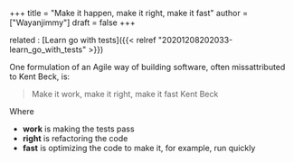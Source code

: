 +++
title = "Make it happen, make it right, make it fast"
author = ["Wayanjimmy"]
draft = false
+++

related
: [Learn go with tests]({{< relref "20201208202033-learn_go_with_tests" >}})

One formulation of an Agile way of building software, often missattributed to Kent Beck, is:

> Make it work, make it right, make it fast
> Kent Beck

Where

-   **work** is making the tests pass
-   **right** is refactoring the code
-   **fast** is optimizing the code to make it, for example, run quickly
